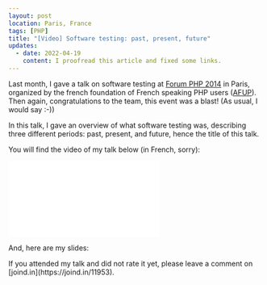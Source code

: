 ```yaml
---
layout: post
location: Paris, France
tags: [PHP]
title: "[Video] Software testing: past, present, future"
updates:
  - date: 2022-04-19
    content: I proofread this article and fixed some links.
---
```


Last month, I gave a talk on software testing at [Forum PHP 2014][] in Paris,
organized by the french foundation of French speaking PHP users
([AFUP](https://afup.org/home)). Then again, congratulations to the team, this
event was a blast! (As usual, I would say :-))

In this talk, I gave an overview of what software testing was, describing three
different periods: past, present, and future, hence the title of this talk.

You will find the video of my talk below (in French, sorry):

<iframe src="//www.youtube.com/embed/UNSJI4jsmCc" frameborder="0" allowfullscreen></iframe>

And, here are my slides:

<script async class="speakerdeck-embed" data-id="078b9d803cd6013218882e672ff93e89" data-ratio="1.29456384323641" src="//speakerdeck.com/assets/embed.js"></script>

<p></p>
If you attended my talk and did not rate it yet, please leave a comment on
[joind.in](https://joind.in/11953).

[Forum PHP 2014]: https://event.afup.org/forumphp2014__programme/
